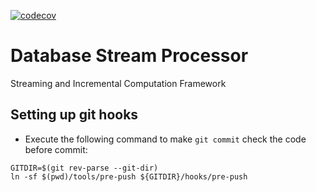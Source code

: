 [![codecov](https://codecov.io/gh/vmware/database-stream-processor/branch/main/graph/badge.svg?token=0wZcmD11gt)](https://codecov.io/gh/vmware/database-stream-processor)

# Database Stream Processor

Streaming and Incremental Computation Framework

## Setting up git hooks

* Execute the following command to make `git commit` check the code before commit:
```
GITDIR=$(git rev-parse --git-dir)
ln -sf $(pwd)/tools/pre-push ${GITDIR}/hooks/pre-push
```
